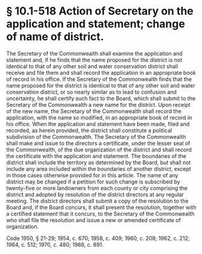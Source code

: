 # § 10.1-518 Action of Secretary on the application and statement; change of name of district.

<p>The Secretary of the Commonwealth shall examine the application and statement and, if he finds that the name proposed for the district is not identical to that of any other soil and water conservation district shall receive and file them and shall record the application in an appropriate book of record in his office. If the Secretary of the Commonwealth finds that the name proposed for the district is identical to that of any other soil and water conservation district, or so nearly similar as to lead to confusion and uncertainty, he shall certify such fact to the Board, which shall submit to the Secretary of the Commonwealth a new name for the district. Upon receipt of the new name, the Secretary of the Commonwealth shall record the application, with the name so modified, in an appropriate book of record in his office. When the application and statement have been made, filed and recorded, as herein provided, the district shall constitute a political subdivision of the Commonwealth. The Secretary of the Commonwealth shall make and issue to the directors a certificate, under the lesser seal of the Commonwealth, of the due organization of the district and shall record the certificate with the application and statement. The boundaries of the district shall include the territory as determined by the Board, but shall not include any area included within the boundaries of another district, except in those cases otherwise provided for in this article. The name of any district may be changed if a petition for such change is subscribed by twenty-five or more landowners from each county or city comprising the district and adopted by resolution of the district directors at any regular meeting. The district directors shall submit a copy of the resolution to the Board and, if the Board concurs, it shall present the resolution, together with a certified statement that it concurs, to the Secretary of the Commonwealth who shall file the resolution and issue a new or amended certificate of organization.</p><p>Code 1950, § 21-29; 1954, c. 670; 1958, c. 409; 1960, c. 208; 1962, c. 212; 1964, c. 512; 1970, c. 480; 1988, c. 891.</p>